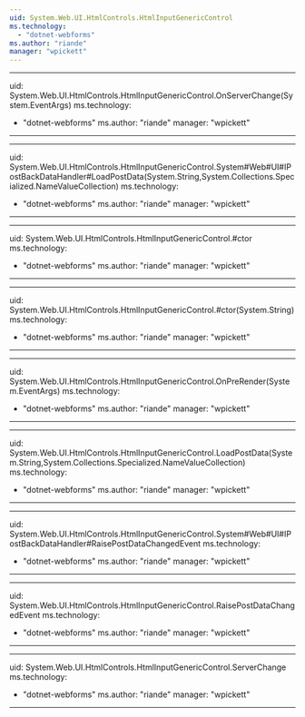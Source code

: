 ```yaml
---
uid: System.Web.UI.HtmlControls.HtmlInputGenericControl
ms.technology: 
  - "dotnet-webforms"
ms.author: "riande"
manager: "wpickett"
---
```


---
uid: System.Web.UI.HtmlControls.HtmlInputGenericControl.OnServerChange(System.EventArgs)
ms.technology: 
  - "dotnet-webforms"
ms.author: "riande"
manager: "wpickett"
---

---
uid: System.Web.UI.HtmlControls.HtmlInputGenericControl.System#Web#UI#IPostBackDataHandler#LoadPostData(System.String,System.Collections.Specialized.NameValueCollection)
ms.technology: 
  - "dotnet-webforms"
ms.author: "riande"
manager: "wpickett"
---

---
uid: System.Web.UI.HtmlControls.HtmlInputGenericControl.#ctor
ms.technology: 
  - "dotnet-webforms"
ms.author: "riande"
manager: "wpickett"
---

---
uid: System.Web.UI.HtmlControls.HtmlInputGenericControl.#ctor(System.String)
ms.technology: 
  - "dotnet-webforms"
ms.author: "riande"
manager: "wpickett"
---

---
uid: System.Web.UI.HtmlControls.HtmlInputGenericControl.OnPreRender(System.EventArgs)
ms.technology: 
  - "dotnet-webforms"
ms.author: "riande"
manager: "wpickett"
---

---
uid: System.Web.UI.HtmlControls.HtmlInputGenericControl.LoadPostData(System.String,System.Collections.Specialized.NameValueCollection)
ms.technology: 
  - "dotnet-webforms"
ms.author: "riande"
manager: "wpickett"
---

---
uid: System.Web.UI.HtmlControls.HtmlInputGenericControl.System#Web#UI#IPostBackDataHandler#RaisePostDataChangedEvent
ms.technology: 
  - "dotnet-webforms"
ms.author: "riande"
manager: "wpickett"
---

---
uid: System.Web.UI.HtmlControls.HtmlInputGenericControl.RaisePostDataChangedEvent
ms.technology: 
  - "dotnet-webforms"
ms.author: "riande"
manager: "wpickett"
---

---
uid: System.Web.UI.HtmlControls.HtmlInputGenericControl.ServerChange
ms.technology: 
  - "dotnet-webforms"
ms.author: "riande"
manager: "wpickett"
---
